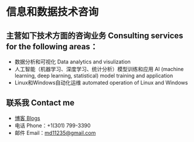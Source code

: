 # 信息和数据技术咨询

## 主营如下技术方面的咨询业务 Consulting services for the following areas：

* 数据分析和可视化 Data analytics and visulization 
* 人工智能（机器学习、深度学习、统计分析）模型训练和应用 AI (machine learning, deep learning, statistical) model training and application
* Linux和Windows自动化运维 automated operation of Linux and Windows 

## 联系我 Contact me
* [博客 Blogs](blog_index.html)
* 电话 Phone：+1(301) 799-3390
* 邮件 Email：md11235@gmail.com
